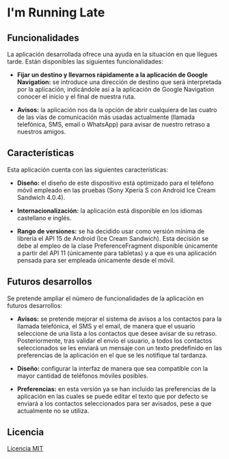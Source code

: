 I'm Running Late
================

Funcionalidades
----------------

La aplicación desarrollada ofrece una ayuda en la situación en que llegues tarde. Están disponibles las siguientes funcionalidades:

* <b>Fijar un destino y llevarnos rápidamente a la aplicación de Google Navigation:</b> se introduce una dirección de destino que será interpretada por la aplicación, indicándole así a la aplicación de Google Navigation conocer el inicio y el final de nuestra ruta.

* <b>Avisos:</b> la aplicación nos da la opción de abrir cualquiera de las cuatro de las vías de comunicación más usadas actualmente (llamada telefónica, SMS, email o WhatsApp) para avisar de nuestro retraso a nuestros amigos.

Características
---------------

Esta aplicación cuenta con las siguientes características:

* <b>Diseño:</b> el diseño de este dispositivo está optimizado para el teléfono móvil empleado en las pruebas (Sony Xperia S con Android Ice Cream Sandwich 4.0.4).

* <b>Internacionalización:</b> la aplicación está disponible en los idiomas castellano e inglés.

* <b>Rango de versiones:</b> se ha decidido usar como versión mínima de librería el API 15 de Android (Ice Cream Sandwich). Esta decisión se debe al empleo de la clase PreferenceFragment disponible únicamente a partir del API 11 (únicamente para tabletas) y a que es una aplicación pensada para ser empleada únicamente desde el móvil.

Futuros desarrollos
---------------

Se pretende ampliar el número de funcionalidades de la aplicación en futuros desarrollos:

* <b>Avisos:</b> se pretende mejorar el sistema de avisos a los contactos para la llamada telefónica, el SMS y el email, de manera que el usuario seleccione de una lista a los contactos que desee avisar de su retraso. Posteriormente, tras validar el envío el usuario, a todos los contactos seleccionados se les enviará un mensaje con un texto predefinido en las preferencias de la aplicación en el que se les notifique tal tardanza.

* <b>Diseño:</b> configurar la interfaz de manera que sea compatible con la mayor cantidad de teléfonos móviles posibles.

* <b>Preferencias:</b> en esta versión ya se han incluido las preferencias de la aplicación en las cuales se puede editar el texto que por defecto se enviará a los contactos seleccionados para ser avisados, pese a que actualmente no se utiliza.

Licencia
---------------

[Licencia MIT](https://github.com/OmarPedraza/I-m-Running-Late/blob/master/License.md)